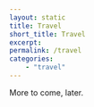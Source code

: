 ```yaml
---
layout: static
title: Travel
short_title: Travel
excerpt:
permalink: /travel
categories: 
    - "travel"
---
```


<!--more-->

More to come, later.